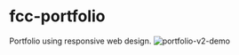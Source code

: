 # fcc-portfolio
 Portfolio using responsive web design. 
![portfolio-v2-demo](https://user-images.githubusercontent.com/31090188/131778266-882cb964-e143-4043-a830-6eec3f3a030e.gif)
